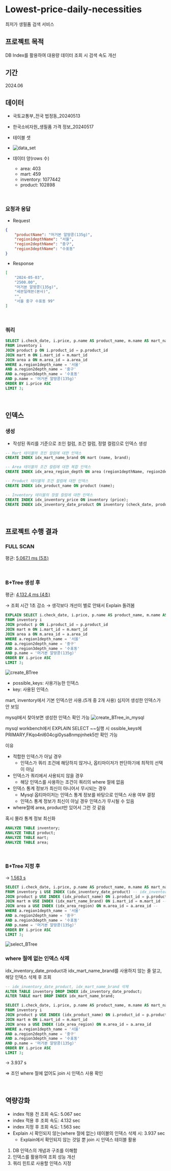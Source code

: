 
# Lowest-price-daily-necessities
최저가 생필품 검색 서비스

## 프로젝트 목적
DB Index를 활용하여 대용량 데이터 조회 시 검색 속도 개선

## 기간
2024.06

## 데이터
- 국토교통부_전국 법정동_20240513
- 한국소비자원_생필품 가격 정보_20240517

- 테이블 셋
- ![data_set](https://github.com/Painterrr/Lowest-price-daily-necessities-search-service/assets/98957340/ab812de4-d1b1-4099-ad2a-f9ff5275da27)

- 데이터 양(rows 수)
    - area: 403
    - mart: 459
    - inventory: 1077442
    - product: 102898

<br>


### 요청과 응답
- Request
```json
{
	"productName": "머거본 알땅콩(135g)",
	"region1depthName": "서울",
	"region2depthName": "중구",
	"region3depthName": "수표동"
}
```

- Response
```json
[
	"2024-05-03",
	"2500.00",
	"머거본 알땅콩(135g)",
	"세븐일레븐(본사)",
	"",
	"서울 중구 수표동 99"
]
```

<br>

### 쿼리

```sql
SELECT i.check_date, i.price, p.name AS product_name, m.name AS mart_name, m.brand AS mart_brand, a.full_addr
FROM inventory i 
JOIN product p ON i.product_id = p.product_id
JOIN mart m ON i.mart_id = m.mart_id
JOIN area a ON m.area_id = a.area_id
WHERE a.region1depth_name = '서울'
AND a.region2depth_name = '중구'
AND a.region3depth_name = '수표동'
AND p.name = '머거본 알땅콩(135g)'
ORDER BY i.price ASC
LIMIT 3;
```

<br>


## 인덱스

### 생성
- 작성된 쿼리를 기준으로 조인 컬럼, 조건 컬럼, 정렬 컬럼으로 인덱스 생성
    
```sql
-- Mart 테이블의 조인 컬럼에 대한 인덱스
CREATE INDEX idx_mart_name_brand ON mart (name, brand);

-- Area 테이블의 조건 컬럼에 대한 복합 인덱스
CREATE INDEX idx_area_region_depth ON area (region1depthName, region2depthName, region3depthName);

-- Product 테이블의 조건 컬럼에 대한 인덱스
CREATE INDEX idx_product_name ON product (name);

-- Inventory 테이블의 정렬 컬럼에 대한 인덱스
CREATE INDEX idx_inventory_price ON inventory (price);
CREATE INDEX idx_inventory_date_product ON inventory (check_date, product_id);
```

<br>


## 프로젝트 수행 결과
  
### FULL SCAN
평균: <u>5,067.1 ms (5초)</u>

<br>


### B+Tree 생성 후
평균: <u>4,132.4 ms (4초)</u>
  
→ 조회 시간 1초 감소
→ 생각보다 개선이 별로 안돼서 Explain 돌려봄

```sql
EXPLAIN SELECT i.check_date, i.price, p.name AS product_name, m.name AS mart_name, m.brand AS mart_brand, a.full_addr
FROM inventory i
JOIN product p ON i.product_id = p.product_id
JOIN mart m ON i.mart_id = m.mart_id
JOIN area a ON m.area_id = a.area_id
WHERE a.region1depth_name = '서울'
AND a.region2depth_name = '중구'
AND a.region3depth_name = '수표동'
AND p.name = '머거본 알땅콩(135g)'
ORDER BY i.price ASC
LIMIT 3;
```

![create_BTree](https://github.com/Painterrr/Lowest-price-daily-necessities-search-service/assets/98957340/2ee8146b-f87c-44ef-8528-cf4e9931bcf2)
- possible_keys: 사용가능한 인덱스
- key: 사용된 인덱스
  
mart, inventory에서 기본 인덱스만 사용.(5개 중 2개 사용)
심지어 생성한 인덱스가 안 보임


mysql에서 찾아보면 생성한 인덱스 확인 가능
![create_BTree_in_mysql](https://github.com/Painterrr/Lowest-price-daily-necessities-search-service/assets/98957340/e59366e3-dcaa-474a-90e1-0f9546427817)
  
mysql workbench에서 EXPLAIN SELECT ~~실행 시 ossible_keys에 PRIMARY,FKqo4nl604cgi0ysa8nmpjnhek5만 확인 가능
  
이유
- 적합한 인덱스가 아닐 경우
    - 인덱스가 쿼리 조건에 해당하지 않거나, 옵티마이저가 판단하기에 최적의 선택이 아님
- 인덱스가 쿼리에서 사용되지 않을 경우
    - 해당 인덱스를 사용하는 조건이 쿼리의 where 절에 없음
- 인덱스 통계 정보가 최신이 아니어서 무시되는 경우
    - Mysql 옵티마이저는 인덱스 통계 정보를 바탕으로 인덱스 사용 여부 결정
    - 인덱스 통계 정보가 최신이 아닐 경우 인덱스가 무시될 수 있음
- where절에 area, product만 있어서 그런 것 같음
  
혹시 몰라 통계 정보 최신화
```sql
ANALYZE TABLE inventory;
ANALYZE TABLE product;
ANALYZE TABLE mart;
ANALYZE TABLE area;
```

<br>


### B+Tree 지정 후
→ <u>1.563 s</u>
```sql
SELECT i.check_date, i.price, p.name AS product_name, m.name AS mart_name, m.brand AS mart_brand, a.full_addr
FROM inventory i USE INDEX (idx_inventory_date_product) -- idx_inventory_date_product
JOIN product p USE INDEX (idx_product_name) ON i.product_id = p.product_id --
JOIN mart m USE INDEX (idx_mart_name_brand) ON i.mart_id = m.mart_id -- idx_mart_name_brand
JOIN area a USE INDEX (idx_area_region) ON m.area_id = a.area_id --
WHERE a.region1depth_name = '서울'
AND a.region2depth_name = '중구'
AND a.region3depth_name = '수표동'
AND p.name = '머거본 알땅콩(135g)'
ORDER BY i.price ASC
LIMIT 3;
```
![select_BTree](https://github.com/Painterrr/Lowest-price-daily-necessities-search-service/assets/98957340/18ea5699-5820-49be-adf1-94db176e8bd6)

  
### where 절에 없는 인덱스 삭제
idx_inventory_date_product과 idx_mart_name_brand를 사용하지 않는 줄 알고,  
해당 인덱스 삭제 후 조회

```sql
-- idx_inventory_date_product, idx_mart_name_brand 삭제
ALTER TABLE inventory DROP INDEX idx_inventory_date_product;
ALTER TABLE mart DROP INDEX idx_mart_name_brand;
```

```sql
SELECT i.check_date, i.price, p.name AS product_name, m.name AS mart_name, m.brand AS mart_brand, a.full_addr
FROM inventory i
JOIN product p USE INDEX (idx_product_name) ON i.product_id = p.product_id
JOIN mart m ON i.mart_id = m.mart_id
JOIN area a USE INDEX (idx_area_region) ON m.area_id = a.area_id 
WHERE a.region1depth_name = '서울'
AND a.region2depth_name = '중구'
AND a.region3depth_name = '수표동'
AND p.name = '머거본 알땅콩(135g)'
ORDER BY i.price ASC
LIMIT 3;
```

→ 3.937 s
  
⇒ 조인 where 절에 없어도 join 시 인덱스 사용 확인

<br>

## 역량강화
- index 적용 전 조회 속도: 5.067 sec
- index 적용 후 조회 속도: 4.132 sec
- index 지정 후 조회 속도: 1.563 sec
- Explain 시 확인되지 않는(where 절에 없는) 테이블의 인덱스 삭제 시: 3.937 sec
  - Explain에서 확인되지 않는 것일 뿐 join 시 인덱스 테이블 활용

1. DB 인덱스의 개념과 구조를 이해함
2. 인덱스를 활용하여 조회 성능 개선
3. 쿼리 힌트로 사용할 인덱스 지정
